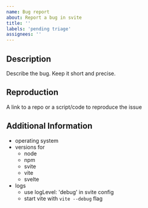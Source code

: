 ```yaml
---
name: Bug report
about: Report a bug in svite
title: ''
labels: 'pending triage'
assignees: ''
---
```


<!--
!!! Please fill out the relevant information below.
!!! Failure to do so will lead to immediate close
-->

## Description

Describe the bug. Keep it short and precise.

## Reproduction

A link to a repo or a script/code to reproduce the issue

## Additional Information

- operating system
- versions for
  - node
  - npm
  - svite
  - vite
  - svelte
- logs
  - use logLevel: 'debug' in svite config
  - start vite with `vite --debug` flag
